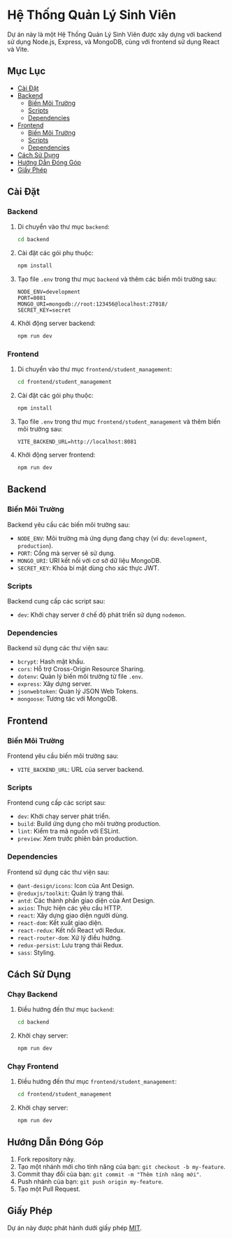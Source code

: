 # Hệ Thống Quản Lý Sinh Viên

Dự án này là một Hệ Thống Quản Lý Sinh Viên được xây dựng với backend sử dụng Node.js, Express, và MongoDB, cùng với frontend sử dụng React và Vite.

## Mục Lục

- [Cài Đặt](#cài-đặt)
- [Backend](#backend)
  - [Biến Môi Trường](#biến-môi-trường)
  - [Scripts](#scripts)
  - [Dependencies](#dependencies)
- [Frontend](#frontend)
  - [Biến Môi Trường](#biến-môi-trường-1)
  - [Scripts](#scripts-1)
  - [Dependencies](#dependencies-1)
- [Cách Sử Dụng](#cách-sử-dụng)
- [Hướng Dẫn Đóng Góp](#hướng-dẫn-đóng-góp)
- [Giấy Phép](#giấy-phép)

## Cài Đặt

### Backend

1. Di chuyển vào thư mục `backend`:

    ```sh
    cd backend
    ```

2. Cài đặt các gói phụ thuộc:

    ```sh
    npm install
    ```

3. Tạo file `.env` trong thư mục `backend` và thêm các biến môi trường sau:

    ```env
    NODE_ENV=development
    PORT=8081
    MONGO_URI=mongodb://root:123456@localhost:27018/
    SECRET_KEY=secret
    ```

4. Khởi động server backend:

    ```sh
    npm run dev
    ```

### Frontend

1. Di chuyển vào thư mục `frontend/student_management`:

    ```sh
    cd frontend/student_management
    ```

2. Cài đặt các gói phụ thuộc:

    ```sh
    npm install
    ```

3. Tạo file `.env` trong thư mục `frontend/student_management` và thêm biến môi trường sau:

    ```env
    VITE_BACKEND_URL=http://localhost:8081
    ```

4. Khởi động server frontend:

    ```sh
    npm run dev
    ```

## Backend

### Biến Môi Trường

Backend yêu cầu các biến môi trường sau:

- `NODE_ENV`: Môi trường mà ứng dụng đang chạy (ví dụ: `development`, `production`).
- `PORT`: Cổng mà server sẽ sử dụng.
- `MONGO_URI`: URI kết nối với cơ sở dữ liệu MongoDB.
- `SECRET_KEY`: Khóa bí mật dùng cho xác thực JWT.

### Scripts

Backend cung cấp các script sau:

- `dev`: Khởi chạy server ở chế độ phát triển sử dụng `nodemon`.

### Dependencies

Backend sử dụng các thư viện sau:

- `bcrypt`: Hash mật khẩu.
- `cors`: Hỗ trợ Cross-Origin Resource Sharing.
- `dotenv`: Quản lý biến môi trường từ file `.env`.
- `express`: Xây dựng server.
- `jsonwebtoken`: Quản lý JSON Web Tokens.
- `mongoose`: Tương tác với MongoDB.

## Frontend

### Biến Môi Trường

Frontend yêu cầu biến môi trường sau:

- `VITE_BACKEND_URL`: URL của server backend.

### Scripts

Frontend cung cấp các script sau:

- `dev`: Khởi chạy server phát triển.
- `build`: Build ứng dụng cho môi trường production.
- `lint`: Kiểm tra mã nguồn với ESLint.
- `preview`: Xem trước phiên bản production.

### Dependencies

Frontend sử dụng các thư viện sau:

- `@ant-design/icons`: Icon của Ant Design.
- `@reduxjs/toolkit`: Quản lý trạng thái.
- `antd`: Các thành phần giao diện của Ant Design.
- `axios`: Thực hiện các yêu cầu HTTP.
- `react`: Xây dựng giao diện người dùng.
- `react-dom`: Kết xuất giao diện.
- `react-redux`: Kết nối React với Redux.
- `react-router-dom`: Xử lý điều hướng.
- `redux-persist`: Lưu trạng thái Redux.
- `sass`: Styling.

## Cách Sử Dụng

### Chạy Backend

1. Điều hướng đến thư mục `backend`:

    ```sh
    cd backend
    ```

2. Khởi chạy server:

    ```sh
    npm run dev
    ```

### Chạy Frontend

1. Điều hướng đến thư mục `frontend/student_management`:

    ```sh
    cd frontend/student_management
    ```

2. Khởi chạy server:

    ```sh
    npm run dev
    ```

## Hướng Dẫn Đóng Góp

1. Fork repository này.
2. Tạo một nhánh mới cho tính năng của bạn: `git checkout -b my-feature`.
3. Commit thay đổi của bạn: `git commit -m "Thêm tính năng mới"`.
4. Push nhánh của bạn: `git push origin my-feature`.
5. Tạo một Pull Request.

## Giấy Phép

Dự án này được phát hành dưới giấy phép [MIT](LICENSE).
